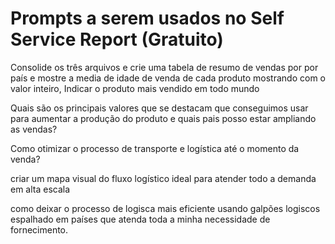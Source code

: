 
# Prompts a serem usados no Self Service Report (Gratuito)

Consolide os três arquivos e crie uma tabela de resumo de vendas por por país e mostre a media de idade de venda de cada produto mostrando com  o valor inteiro, Indicar o produto mais vendido em todo mundo


Quais são os principais valores que se destacam que conseguimos usar para aumentar a produção do produto e quais pais posso estar ampliando as vendas?


Como otimizar o processo de transporte e logística até o momento da venda?


criar um  mapa visual do fluxo logístico ideal para atender todo a demanda em alta escala


como deixar o processo de logisca mais eficiente usando galpões logiscos espalhado em países que atenda toda a minha necessidade de fornecimento.

